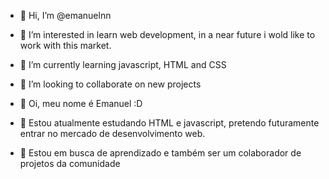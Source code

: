 - 👋 Hi, I’m @emanuelnn
- 👀 I’m interested in learn web development, in a near future i wold like to work with this market.
- 🌱 I’m currently learning javascript, HTML and CSS
- 💞️ I’m looking to collaborate on new projects 

- 👋 Oi, meu nome é Emanuel  :D
- 👀 Estou atualmente estudando HTML e javascript, pretendo futuramente entrar no mercado de desenvolvimento web.
- 💞️ Estou em busca de aprendizado e também ser um colaborador de projetos da comunidade


